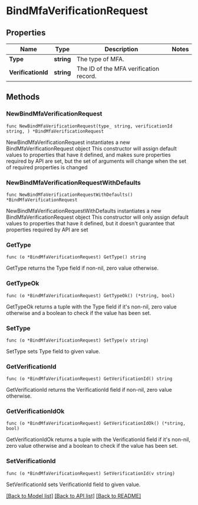 # BindMfaVerificationRequest

## Properties

Name | Type | Description | Notes
------------ | ------------- | ------------- | -------------
**Type** | **string** | The type of MFA. | 
**VerificationId** | **string** | The ID of the MFA verification record. | 

## Methods

### NewBindMfaVerificationRequest

`func NewBindMfaVerificationRequest(type_ string, verificationId string, ) *BindMfaVerificationRequest`

NewBindMfaVerificationRequest instantiates a new BindMfaVerificationRequest object
This constructor will assign default values to properties that have it defined,
and makes sure properties required by API are set, but the set of arguments
will change when the set of required properties is changed

### NewBindMfaVerificationRequestWithDefaults

`func NewBindMfaVerificationRequestWithDefaults() *BindMfaVerificationRequest`

NewBindMfaVerificationRequestWithDefaults instantiates a new BindMfaVerificationRequest object
This constructor will only assign default values to properties that have it defined,
but it doesn't guarantee that properties required by API are set

### GetType

`func (o *BindMfaVerificationRequest) GetType() string`

GetType returns the Type field if non-nil, zero value otherwise.

### GetTypeOk

`func (o *BindMfaVerificationRequest) GetTypeOk() (*string, bool)`

GetTypeOk returns a tuple with the Type field if it's non-nil, zero value otherwise
and a boolean to check if the value has been set.

### SetType

`func (o *BindMfaVerificationRequest) SetType(v string)`

SetType sets Type field to given value.


### GetVerificationId

`func (o *BindMfaVerificationRequest) GetVerificationId() string`

GetVerificationId returns the VerificationId field if non-nil, zero value otherwise.

### GetVerificationIdOk

`func (o *BindMfaVerificationRequest) GetVerificationIdOk() (*string, bool)`

GetVerificationIdOk returns a tuple with the VerificationId field if it's non-nil, zero value otherwise
and a boolean to check if the value has been set.

### SetVerificationId

`func (o *BindMfaVerificationRequest) SetVerificationId(v string)`

SetVerificationId sets VerificationId field to given value.



[[Back to Model list]](../README.md#documentation-for-models) [[Back to API list]](../README.md#documentation-for-api-endpoints) [[Back to README]](../README.md)


